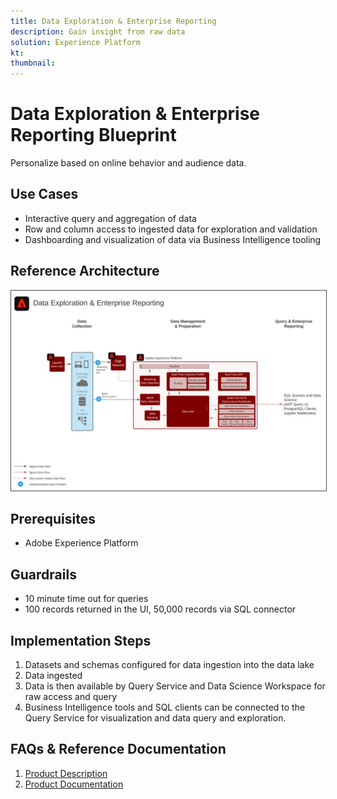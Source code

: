 ```yaml
---
title: Data Exploration & Enterprise Reporting
description: Gain insight from raw data
solution: Experience Platform
kt: 
thumbnail: 
---
```


# Data Exploration & Enterprise Reporting Blueprint

Personalize based on online behavior and audience data.

## Use Cases

* Interactive query and aggregation of data
* Row and column access to ingested data for exploration and validation
* Dashboarding and visualization of data via Business Intelligence tooling


## Reference Architecture

<img src="assets/dataexplore.svg" alt="Reference architecture for the Data Exploration and Enterprise Reporting Blueprint" style="border:1px solid #4a4a4a"/>

## Prerequisites

* Adobe Experience Platform

## Guardrails

* 10 minute time out for queries
* 100 records returned in the UI, 50,000 records via SQL connector

## Implementation Steps

1.  Datasets and schemas configured for data ingestion into the data lake
1.  Data ingested
1.  Data is then available by Query Service and Data Science Workspace for raw access and query
1.  Business Intelligence tools and SQL clients can be connected to the Query Service for visualization and data query and exploration.

## FAQs & Reference Documentation

1. [Product Description](https://helpx.adobe.com/legal/product-descriptions/adobe-experience-platform-intelligence---product-description.html)
2. [Product Documentation](https://experienceleague.adobe.com/docs/experience-platform/query/home.html?lang=en)
